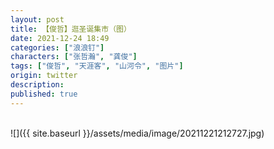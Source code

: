 ```yaml
---
layout: post
title: 【俊哲】逛圣诞集市（图）
date: 2021-12-24 18:49
categories: ["浪浪钉"]
characters: ["张哲瀚", "龚俊"]
tags: ["俊哲", "天涯客", "山河令", "图片"]
origin: twitter
description: 
published: true
---
```


<br>
![]({{ site.baseurl }}/assets/media/image/20211221212727.jpg)
<br><br>
